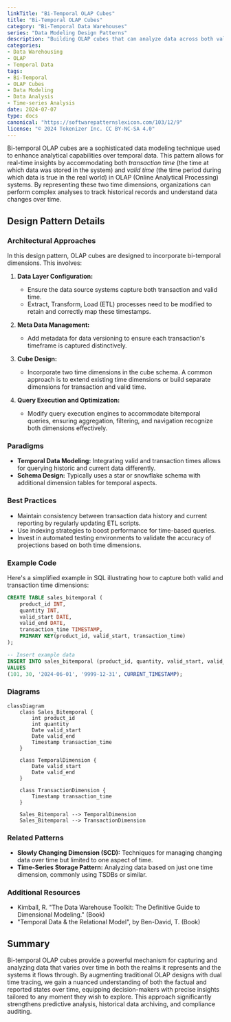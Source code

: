 ```yaml
---
linkTitle: "Bi-Temporal OLAP Cubes"
title: "Bi-Temporal OLAP Cubes"
category: "Bi-Temporal Data Warehouses"
series: "Data Modeling Design Patterns"
description: "Building OLAP cubes that can analyze data across both valid and transaction times."
categories:
- Data Warehousing
- OLAP
- Temporal Data
tags:
- Bi-Temporal
- OLAP Cubes
- Data Modeling
- Data Analysis
- Time-series Analysis
date: 2024-07-07
type: docs
canonical: "https://softwarepatternslexicon.com/103/12/9"
license: "© 2024 Tokenizer Inc. CC BY-NC-SA 4.0"
---
```



Bi-temporal OLAP cubes are a sophisticated data modeling technique used to enhance analytical capabilities over temporal data. This pattern allows for real-time insights by accommodating both *transaction time* (the time at which data was stored in the system) and *valid time* (the time period during which data is true in the real world) in OLAP (Online Analytical Processing) systems. By representing these two time dimensions, organizations can perform complex analyses to track historical records and understand data changes over time.

## Design Pattern Details

### Architectural Approaches

In this design pattern, OLAP cubes are designed to incorporate bi-temporal dimensions. This involves:

1. **Data Layer Configuration:**
   - Ensure the data source systems capture both transaction and valid time.
   - Extract, Transform, Load (ETL) processes need to be modified to retain and correctly map these timestamps.

2. **Meta Data Management:**
   - Add metadata for data versioning to ensure each transaction's timeframe is captured distinctively.

3. **Cube Design:**
   - Incorporate two time dimensions in the cube schema. A common approach is to extend existing time dimensions or build separate dimensions for transaction and valid time.

4. **Query Execution and Optimization:**
   - Modify query execution engines to accommodate bitemporal queries, ensuring aggregation, filtering, and navigation recognize both dimensions effectively.

### Paradigms

- **Temporal Data Modeling:** Integrating valid and transaction times allows for querying historic and current data differently.
- **Schema Design:** Typically uses a star or snowflake schema with additional dimension tables for temporal aspects.

### Best Practices

- Maintain consistency between transaction data history and current reporting by regularly updating ETL scripts.
- Use indexing strategies to boost performance for time-based queries.
- Invest in automated testing environments to validate the accuracy of projections based on both time dimensions.

### Example Code

Here's a simplified example in SQL illustrating how to capture both valid and transaction time dimensions:

```sql
CREATE TABLE sales_bitemporal (
    product_id INT,
    quantity INT,
    valid_start DATE,
    valid_end DATE,
    transaction_time TIMESTAMP,
    PRIMARY KEY(product_id, valid_start, transaction_time)
);

-- Insert example data
INSERT INTO sales_bitemporal (product_id, quantity, valid_start, valid_end, transaction_time)
VALUES
(101, 30, '2024-06-01', '9999-12-31', CURRENT_TIMESTAMP);
```

### Diagrams

```mermaid
classDiagram
    class Sales_Bitemporal {
        int product_id
        int quantity
        Date valid_start
        Date valid_end
        Timestamp transaction_time
    }
    
    class TemporalDimension {
        Date valid_start
        Date valid_end
    }
    
    class TransactionDimension {
        Timestamp transaction_time
    }
    
    Sales_Bitemporal --> TemporalDimension
    Sales_Bitemporal --> TransactionDimension
```

### Related Patterns

- **Slowly Changing Dimension (SCD):** Techniques for managing changing data over time but limited to one aspect of time.
- **Time-Series Storage Pattern:** Analyzing data based on just one time dimension, commonly using TSDBs or similar.

### Additional Resources

- Kimball, R. "The Data Warehouse Toolkit: The Definitive Guide to Dimensional Modeling." (Book)
- "Temporal Data & the Relational Model", by Ben-David, T. (Book)

## Summary

Bi-temporal OLAP cubes provide a powerful mechanism for capturing and analyzing data that varies over time in both the realms it represents and the systems it flows through. By augmenting traditional OLAP designs with dual time tracing, we gain a nuanced understanding of both the factual and reported states over time, equipping decision-makers with precise insights tailored to any moment they wish to explore. This approach significantly strengthens predictive analysis, historical data archiving, and compliance auditing.
